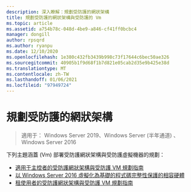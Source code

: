 ```yaml
---
description: 深入瞭解：規劃受防護的網狀架構
title: 規劃受防護的網狀架構與受防護的 Vm
ms.topic: article
ms.assetid: a754b78c-048d-4be9-a846-cf41ff0bcbc4
manager: dongill
author: rpsqrd
ms.author: ryanpu
ms.date: 12/10/2020
ms.openlocfilehash: 1e380c432fb3439b998c73f17644c6bec50ae326
ms.sourcegitcommit: 40905b1f9d68f1b7d821e05cab2d35e9b425e38d
ms.translationtype: MT
ms.contentlocale: zh-TW
ms.lasthandoff: 01/06/2021
ms.locfileid: "97949724"
---
```

# <a name="planning-a-guarded-fabric"></a>規劃受防護的網狀架構

>適用于： Windows Server 2019、Windows Server (半年通道) 、Windows Server 2016

下列主題涵蓋 (Vm) 部署受防護網狀架構與受防護虛擬機器的規劃：

- [適用于主控者的受防護網狀架構與受防護 VM 規劃指南](guarded-fabric-planning-for-hosters.md)
- [以 Windows Server 2016 虛擬化為基礎的程式碼完整性保護的相容硬體](guarded-fabric-compatible-hardware-with-virtualization-based-protection-of-code-integrity.md)
- [租使用者的受防護網狀架構與受防護 VM 規劃指南](guarded-fabric-shielded-vm-planning-for-tenants.md)
